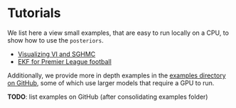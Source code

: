 # Tutorials

We list here a view small examples, that are easy to run locally on a CPU, 
to show how to use the `posteriors`.

- [Visualizing VI and SGHMC](visualizing_vi_sghmc.md)
- [EKF for Premier League football](ekf_premier_league.md)


Additionally, we provide more in depth examples in the [examples directory on GitHub](https://github.com/normal-computing/posteriors/tree/main/examples), some of which use larger models that 
require a GPU to run.

**TODO**: list examples on GitHub (after consolidating examples folder)


